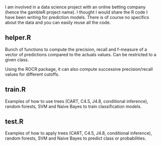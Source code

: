 I am involved in a data science project with an online betting company (hence the gambleR project name). I thought I would share the R code I have been writing for prediction models. There is of course no specifics about the data and you can easily reuse all the code.

helper.R
--------
Bunch of functions to compute the precision, recall and f-measure of a vector of predictions compared to the actuals values. Can be restricted to a given class.

Using the ROCR package, it can also compute successive precision/recall values for different cutoffs.

train.R
-------
Examples of how to use trees (CART, C4.5, J4.8, conditional inference), random forests, SVM and Naive Bayes to train classification models.

test.R
------
Examples of how to apply trees (CART, C4.5, J4.8, conditional inference), random forests, SVM and Naive Bayes to predict class or probabilities.
